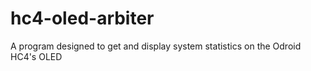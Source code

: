 # hc4-oled-arbiter
A program designed to get and display system statistics on the Odroid HC4's OLED
